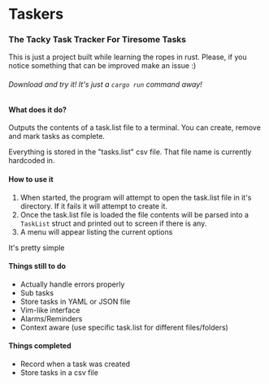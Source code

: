 # Taskers
### The Tacky Task Tracker For Tiresome Tasks

This is just a project built while learning the ropes in rust.
Please, if you notice something that can be improved make an issue :)

###### Download and try it! It's just a `cargo run` command away!

#### What does it do?
Outputs the contents of a task.list file to a terminal.
You can create, remove and mark tasks as complete.

Everything is stored in the "tasks.list" csv file. That file name is currently hardcoded in.

#### How to use it
1. When started, the program will attempt to open the task.list file in it's directory. If it fails it will attempt to create it.
1. Once the task.list file is loaded the file contents will be parsed into a `TaskList` struct and printed out to screen if there is any.
1. A menu will appear listing the current options

It's pretty simple

#### Things still to do
* Actually handle errors properly
* Sub tasks
* Store tasks in YAML or JSON file
* Vim-like interface
* Alarms/Reminders
* Context aware (use specific task.list for different files/folders)

#### Things completed
* Record when a task was created
* Store tasks in a csv file
